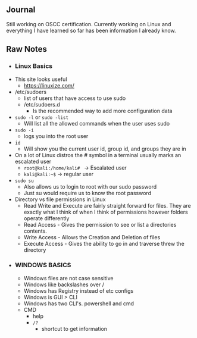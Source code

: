 ## Journal
Still working on OSCC certification. Currently working on Linux and everything I have learned so far has been information I already know. 

## Raw Notes
- ### Linux Basics
- This site looks useful
	- https://linuxize.com/
- /etc/sudoers 
	- list of users that have access to use sudo
	- /etc/sudoers.d 
		- Is the recommended way to add more configuration data
- ```sudo -l``` or ```sudo -list```
	- Will list all the allowed commands when the user uses sudo
- ```sudo -i``` 
	- logs you into the root user
- ```id``` 
	- Will show you the current user id, group id, and groups they are in
- On a lot of Linux distros the # symbol in a terminal usually marks an escalated user
	- ```root@kali:/home/kali# ``` -> Escalated user
	- ```kali@kali:~$``` -> regular user
- ```sudo su```
	- Also allows us to login to root with our sudo password
	- Just su would require us to know the root password
- Directory vs file permissions in Linux
	- Read Write and Execute are fairly straight forward for files. They are exactly what I think of when I think of permissions however folders operate differently
	- Read Access - Gives the permission to see or list a directories contents.
	- Write Access - Allows the Creation and Deletion of files
	- Execute Access - Gives the ability to go in and traverse threw the directory
- ### WINDOWS BASICS
	- Windows files are not case sensitive
	- Windows like backslashes over /
	- Windows has Registry instead of etc configs
	- Windows is GUI > CLI
	- Windows has two CLI's. powershell and cmd
	- CMD
		- help
		- ```/?```
			- shortcut to get information
